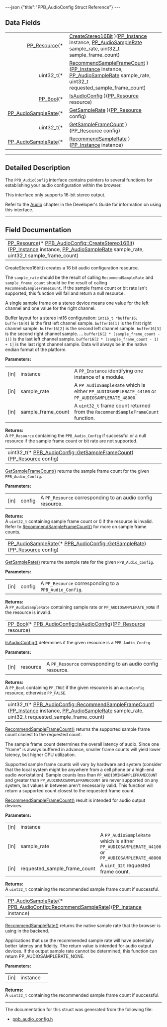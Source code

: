 ---json {"title":"PPB\_AudioConfig Struct Reference"} ---

Data Fields
-----------

<table><tbody><tr class="odd"><td style="text-align: right;"><a href="/docs/native-client/pepper_dev/c/group___typedefs#gafdc3895ee80f4750d0d95ae1b677e9b7" class="el">PP_Resource</a>(* </td><td><a href="/docs/native-client/pepper_dev/c/struct_p_p_b___audio_config__1__1#a541f636cd6818dbf09ff3680701753ae" class="el">CreateStereo16Bit</a> )(<a href="/docs/native-client/pepper_dev/c/group___typedefs#ga89b662403e6a687bb914b80114c0d19d" class="el">PP_Instance</a> instance, <a href="/docs/native-client/pepper_dev/c/group___enums#gaee750c350655f2fb0fe04c04029e0ff8" class="el">PP_AudioSampleRate</a> sample_rate, uint32_t sample_frame_count)</td></tr><tr class="even"><td style="text-align: right;">uint32_t(* </td><td><a href="/docs/native-client/pepper_dev/c/struct_p_p_b___audio_config__1__1#ad8e61c620a5b2081302e741c94aef921" class="el">RecommendSampleFrameCount</a> )(<a href="/docs/native-client/pepper_dev/c/group___typedefs#ga89b662403e6a687bb914b80114c0d19d" class="el">PP_Instance</a> instance, <a href="/docs/native-client/pepper_dev/c/group___enums#gaee750c350655f2fb0fe04c04029e0ff8" class="el">PP_AudioSampleRate</a> sample_rate, uint32_t requested_sample_frame_count)</td></tr><tr class="odd"><td style="text-align: right;"><a href="/docs/native-client/pepper_dev/c/group___enums#ga4f272d99be14aacafe08dfd4ef830918" class="el">PP_Bool</a>(* </td><td><a href="/docs/native-client/pepper_dev/c/struct_p_p_b___audio_config__1__1#a51282d6afa187ef1fc3a3a559735e209" class="el">IsAudioConfig</a> )(<a href="/docs/native-client/pepper_dev/c/group___typedefs#gafdc3895ee80f4750d0d95ae1b677e9b7" class="el">PP_Resource</a> resource)</td></tr><tr class="even"><td style="text-align: right;"><a href="/docs/native-client/pepper_dev/c/group___enums#gaee750c350655f2fb0fe04c04029e0ff8" class="el">PP_AudioSampleRate</a>(* </td><td><a href="/docs/native-client/pepper_dev/c/struct_p_p_b___audio_config__1__1#a3e9e2d57f89f78d5373f09e9a6bcac72" class="el">GetSampleRate</a> )(<a href="/docs/native-client/pepper_dev/c/group___typedefs#gafdc3895ee80f4750d0d95ae1b677e9b7" class="el">PP_Resource</a> config)</td></tr><tr class="odd"><td style="text-align: right;">uint32_t(* </td><td><a href="/docs/native-client/pepper_dev/c/struct_p_p_b___audio_config__1__1#a743a6033adee1e3e8e4822d72e0ccc68" class="el">GetSampleFrameCount</a> )(<a href="/docs/native-client/pepper_dev/c/group___typedefs#gafdc3895ee80f4750d0d95ae1b677e9b7" class="el">PP_Resource</a> config)</td></tr><tr class="even"><td style="text-align: right;"><a href="/docs/native-client/pepper_dev/c/group___enums#gaee750c350655f2fb0fe04c04029e0ff8" class="el">PP_AudioSampleRate</a>(* </td><td><a href="/docs/native-client/pepper_dev/c/struct_p_p_b___audio_config__1__1#a7c6808dbbfba59c85facd85548a0199c" class="el">RecommendSampleRate</a> )(<a href="/docs/native-client/pepper_dev/c/group___typedefs#ga89b662403e6a687bb914b80114c0d19d" class="el">PP_Instance</a> instance)</td></tr></tbody></table>

------------------------------------------------------------------------

<span id="details" class="anchor" style="margin: 0;"></span>

Detailed Description
--------------------

The `PPB_AudioConfig` interface contains pointers to several functions for establishing your audio configuration within the browser.

This interface only supports 16-bit stereo output.

Refer to the [Audio](/docs/native-client/devguide/coding/audio) chapter in the Developer's Guide for information on using this interface.

------------------------------------------------------------------------

Field Documentation
-------------------

<span id="a541f636cd6818dbf09ff3680701753ae" class="anchor" style="margin: 0;"></span>

<table><tbody><tr class="odd"><td><a href="/docs/native-client/pepper_dev/c/group___typedefs#gafdc3895ee80f4750d0d95ae1b677e9b7" class="el">PP_Resource</a>(* <a href="/docs/native-client/pepper_dev/c/struct_p_p_b___audio_config__1__1#a541f636cd6818dbf09ff3680701753ae" class="el">PPB_AudioConfig::CreateStereo16Bit</a>)(<a href="/docs/native-client/pepper_dev/c/group___typedefs#ga89b662403e6a687bb914b80114c0d19d" class="el">PP_Instance</a> instance, <a href="/docs/native-client/pepper_dev/c/group___enums#gaee750c350655f2fb0fe04c04029e0ff8" class="el">PP_AudioSampleRate</a> sample_rate, uint32_t sample_frame_count)</td></tr></tbody></table>

CreateStereo16bit() creates a 16 bit audio configuration resource.

The `sample_rate` should be the result of calling `RecommendSampleRate` and `sample_frame_count` should be the result of calling `RecommendSampleFrameCount`. If the sample frame count or bit rate isn't supported, this function will fail and return a null resource.

A single sample frame on a stereo device means one value for the left channel and one value for the right channel.

Buffer layout for a stereo int16 configuration: `int16_t *buffer16;` `buffer16[0]` is the first left channel sample. `buffer16[1]` is the first right channel sample. `buffer16[2]` is the second left channel sample. `buffer16[3]` is the second right channel sample. ... `buffer16[2 * (sample_frame_count - 1)]` is the last left channel sample. `buffer16[2 * (sample_frame_count - 1) + 1]` is the last right channel sample. Data will always be in the native endian format of the platform.

**Parameters:**  
<table><tbody><tr class="odd"><td>[in]</td><td>instance</td><td>A <code>PP_Instance</code> identifying one instance of a module.</td></tr><tr class="even"><td>[in]</td><td>sample_rate</td><td>A <code>PP_AudioSampleRate</code> which is either <code>PP_AUDIOSAMPLERATE_44100</code> or <code>PP_AUDIOSAMPLERATE_48000</code>.</td></tr><tr class="odd"><td>[in]</td><td>sample_frame_count</td><td>A <code>uint32_t</code> frame count returned from the <code>RecommendSampleFrameCount</code> function.</td></tr></tbody></table>

<!-- -->

**Returns:**  
A `PP_Resource` containing the `PPB_Audio_Config` if successful or a null resource if the sample frame count or bit rate are not supported.

<span id="a743a6033adee1e3e8e4822d72e0ccc68" class="anchor" style="margin: 0;"></span>

<table><tbody><tr class="odd"><td>uint32_t(* <a href="/docs/native-client/pepper_dev/c/struct_p_p_b___audio_config__1__1#a743a6033adee1e3e8e4822d72e0ccc68" class="el">PPB_AudioConfig::GetSampleFrameCount</a>)(<a href="/docs/native-client/pepper_dev/c/group___typedefs#gafdc3895ee80f4750d0d95ae1b677e9b7" class="el">PP_Resource</a> config)</td></tr></tbody></table>

<a href="/docs/native-client/pepper_dev/c/struct_p_p_b___audio_config__1__1#a743a6033adee1e3e8e4822d72e0ccc68" class="el" title="GetSampleFrameCount() returns the sample frame count for the given PPB_Audio_Config.">GetSampleFrameCount()</a> returns the sample frame count for the given `PPB_Audio_Config`.

**Parameters:**  
<table><tbody><tr class="odd"><td>[in]</td><td>config</td><td>A <code>PP_Resource</code> corresponding to an audio config resource.</td></tr></tbody></table>

<!-- -->

**Returns:**  
A `uint32_t` containing sample frame count or 0 if the resource is invalid. Refer to <a href="/docs/native-client/pepper_dev/c/struct_p_p_b___audio_config__1__1#ad8e61c620a5b2081302e741c94aef921" class="el" title="RecommendSampleFrameCount() returns the supported sample frame count closest to the requested count...">RecommendSampleFrameCount()</a> for more on sample frame counts.

<span id="a3e9e2d57f89f78d5373f09e9a6bcac72" class="anchor" style="margin: 0;"></span>

<table><tbody><tr class="odd"><td><a href="/docs/native-client/pepper_dev/c/group___enums#gaee750c350655f2fb0fe04c04029e0ff8" class="el">PP_AudioSampleRate</a>(* <a href="/docs/native-client/pepper_dev/c/struct_p_p_b___audio_config__1__1#a3e9e2d57f89f78d5373f09e9a6bcac72" class="el">PPB_AudioConfig::GetSampleRate</a>)(<a href="/docs/native-client/pepper_dev/c/group___typedefs#gafdc3895ee80f4750d0d95ae1b677e9b7" class="el">PP_Resource</a> config)</td></tr></tbody></table>

<a href="/docs/native-client/pepper_dev/c/struct_p_p_b___audio_config__1__1#a3e9e2d57f89f78d5373f09e9a6bcac72" class="el" title="GetSampleRate() returns the sample rate for the given PPB_Audio_Config.">GetSampleRate()</a> returns the sample rate for the given `PPB_Audio_Config`.

**Parameters:**  
<table><tbody><tr class="odd"><td>[in]</td><td>config</td><td>A <code>PP_Resource</code> corresponding to a <code>PPB_Audio_Config</code>.</td></tr></tbody></table>

<!-- -->

**Returns:**  
A `PP_AudioSampleRate` containing sample rate or `PP_AUDIOSAMPLERATE_NONE` if the resource is invalid.

<span id="a51282d6afa187ef1fc3a3a559735e209" class="anchor" style="margin: 0;"></span>

<table><tbody><tr class="odd"><td><a href="/docs/native-client/pepper_dev/c/group___enums#ga4f272d99be14aacafe08dfd4ef830918" class="el">PP_Bool</a>(* <a href="/docs/native-client/pepper_dev/c/struct_p_p_b___audio_config__1__1#a51282d6afa187ef1fc3a3a559735e209" class="el">PPB_AudioConfig::IsAudioConfig</a>)(<a href="/docs/native-client/pepper_dev/c/group___typedefs#gafdc3895ee80f4750d0d95ae1b677e9b7" class="el">PP_Resource</a> resource)</td></tr></tbody></table>

<a href="/docs/native-client/pepper_dev/c/struct_p_p_b___audio_config__1__1#a51282d6afa187ef1fc3a3a559735e209" class="el" title="IsAudioConfig() determines if the given resource is a PPB_Audio_Config.">IsAudioConfig()</a> determines if the given resource is a `PPB_Audio_Config`.

**Parameters:**  
<table><tbody><tr class="odd"><td>[in]</td><td>resource</td><td>A <code>PP_Resource</code> corresponding to an audio config resource.</td></tr></tbody></table>

<!-- -->

**Returns:**  
A `PP_Bool` containing `PP_TRUE` if the given resource is an `AudioConfig` resource, otherwise `PP_FALSE`.

<span id="ad8e61c620a5b2081302e741c94aef921" class="anchor" style="margin: 0;"></span>

<table><tbody><tr class="odd"><td>uint32_t(* <a href="/docs/native-client/pepper_dev/c/struct_p_p_b___audio_config__1__1#ad8e61c620a5b2081302e741c94aef921" class="el">PPB_AudioConfig::RecommendSampleFrameCount</a>)(<a href="/docs/native-client/pepper_dev/c/group___typedefs#ga89b662403e6a687bb914b80114c0d19d" class="el">PP_Instance</a> instance, <a href="/docs/native-client/pepper_dev/c/group___enums#gaee750c350655f2fb0fe04c04029e0ff8" class="el">PP_AudioSampleRate</a> sample_rate, uint32_t requested_sample_frame_count)</td></tr></tbody></table>

<a href="/docs/native-client/pepper_dev/c/struct_p_p_b___audio_config__1__1#ad8e61c620a5b2081302e741c94aef921" class="el" title="RecommendSampleFrameCount() returns the supported sample frame count closest to the requested count...">RecommendSampleFrameCount()</a> returns the supported sample frame count closest to the requested count.

The sample frame count determines the overall latency of audio. Since one "frame" is always buffered in advance, smaller frame counts will yield lower latency, but higher CPU utilization.

Supported sample frame counts will vary by hardware and system (consider that the local system might be anywhere from a cell phone or a high-end audio workstation). Sample counts less than `PP_AUDIOMINSAMPLEFRAMECOUNT` and greater than `PP_AUDIOMAXSAMPLEFRAMECOUNT` are never supported on any system, but values in between aren't necessarily valid. This function will return a supported count closest to the requested frame count.

<a href="/docs/native-client/pepper_dev/c/struct_p_p_b___audio_config__1__1#ad8e61c620a5b2081302e741c94aef921" class="el" title="RecommendSampleFrameCount() returns the supported sample frame count closest to the requested count...">RecommendSampleFrameCount()</a> result is intended for audio output devices.

**Parameters:**  
<table><tbody><tr class="odd"><td>[in]</td><td>instance</td><td></td></tr><tr class="even"><td>[in]</td><td>sample_rate</td><td>A <code>PP_AudioSampleRate</code> which is either <code>PP_AUDIOSAMPLERATE_44100</code> or <code>PP_AUDIOSAMPLERATE_48000.</code></td></tr><tr class="odd"><td>[in]</td><td>requested_sample_frame_count</td><td>A <code>uint_32t</code> requested frame count.</td></tr></tbody></table>

<!-- -->

**Returns:**  
A `uint32_t` containing the recommended sample frame count if successful.

<span id="a7c6808dbbfba59c85facd85548a0199c" class="anchor" style="margin: 0;"></span>

<table><tbody><tr class="odd"><td><a href="/docs/native-client/pepper_dev/c/group___enums#gaee750c350655f2fb0fe04c04029e0ff8" class="el">PP_AudioSampleRate</a>(* <a href="/docs/native-client/pepper_dev/c/struct_p_p_b___audio_config__1__1#a7c6808dbbfba59c85facd85548a0199c" class="el">PPB_AudioConfig::RecommendSampleRate</a>)(<a href="/docs/native-client/pepper_dev/c/group___typedefs#ga89b662403e6a687bb914b80114c0d19d" class="el">PP_Instance</a> instance)</td></tr></tbody></table>

<a href="/docs/native-client/pepper_dev/c/struct_p_p_b___audio_config__1__1#a7c6808dbbfba59c85facd85548a0199c" class="el" title="RecommendSampleRate() returns the native sample rate that the browser is using in the backend...">RecommendSampleRate()</a> returns the native sample rate that the browser is using in the backend.

Applications that use the recommended sample rate will have potentially better latency and fidelity. The return value is intended for audio output devices. If the output sample rate cannot be determined, this function can return PP\_AUDIOSAMPLERATE\_NONE.

**Parameters:**  
<table><tbody><tr class="odd"><td>[in]</td><td>instance</td><td></td></tr></tbody></table>

<!-- -->

**Returns:**  
A `uint32_t` containing the recommended sample frame count if successful.

------------------------------------------------------------------------

The documentation for this struct was generated from the following file:

-   <a href="/docs/native-client/pepper_dev/c/ppb__audio__config_8h/" class="el">ppb_audio_config.h</a>
